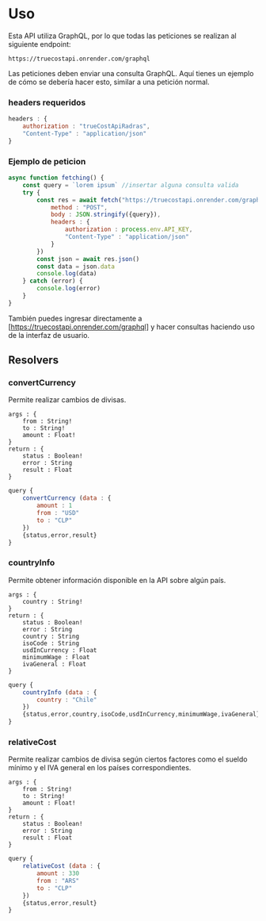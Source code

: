 # Uso

Esta API utiliza GraphQL, por lo que todas las peticiones se realizan al siguiente endpoint:
```
https://truecostapi.onrender.com/graphql
```
Las peticiones deben enviar una consulta GraphQL. Aquí tienes un ejemplo de cómo se debería hacer esto, similar a una petición normal.

### headers requeridos
```js
headers : {
    authorization : "trueCostApiRadras",
    "Content-Type" : "application/json"
}
```
### Ejemplo de peticion
```js
async function fetching() {
    const query = `lorem ipsum` //insertar alguna consulta valida
    try {
        const res = await fetch("https://truecostapi.onrender.com/graphql",{
            method : "POST",
            body : JSON.stringify({query}),
            headers : {
                authorization : process.env.API_KEY,
                "Content-Type" : "application/json"
            }
        })
        const json = await res.json()
        const data = json.data
        console.log(data)
    } catch (error) {
        console.log(error)
    }
}
```
También puedes ingresar directamente a [https://truecostapi.onrender.com/graphql] y hacer consultas haciendo uso de la interfaz de usuario.


## Resolvers

### convertCurrency
Permite realizar cambios de divisas.
```
args : {
    from : String!
    to : String!
    amount : Float!
}
return : {
    status : Boolean!
    error : String
    result : Float
}
```
```js
query {
    convertCurrency (data : {
        amount : 1
        from : "USD"
        to : "CLP"
    })
    {status,error,result}
}

```
### countryInfo
Permite obtener información disponible en la API sobre algún país.
```
args : {
    country : String!
}
return : {
    status : Boolean!
    error : String
    country : String
    isoCode : String
    usdInCurrency : Float
    minimumWage : Float
    ivaGeneral : Float
}
```

```js
query {
    countryInfo (data : {
        country : "Chile"
    })
    {status,error,country,isoCode,usdInCurrency,minimumWage,ivaGeneral}
}
```
### relativeCost
Permite realizar cambios de divisa según ciertos factores como el sueldo mínimo y el IVA general en los países correspondientes.
```
args : {
    from : String!
    to : String!
    amount : Float!
}
return : {
    status : Boolean!
    error : String
    result : Float
}
```

``` js
query {
    relativeCost (data : {
        amount : 330
        from : "ARS"
        to : "CLP"
    })
    {status,error,result}
}
```

    